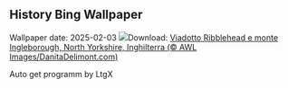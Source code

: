 ## History Bing Wallpaper
Wallpaper date: 2025-02-03
![](https://www.bing.com/th?id=OHR.RibbleheadViaduct_IT-IT3273904446_UHD.jpg&w=1000)Download: [Viadotto Ribblehead e monte Ingleborough, North Yorkshire, Inghilterra (© AWL Images/DanitaDelimont.com)](https://www.bing.com/th?id=OHR.RibbleheadViaduct_IT-IT3273904446_UHD.jpg)

Auto get programm by LtgX
